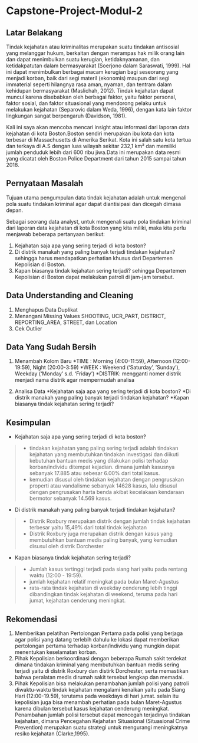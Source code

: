# Capstone-Project-Modul-2

## Latar Belakang
Tindak kejahatan atau kriminalitas merupakan suatu tindakan antisosial yang melanggar hukum, berkaitan dengan merampas hak milik orang lain dan dapat menimbulkan suatu kerugian, ketidaknyamanan, dan ketidakpatutan dalam bermasyarakat (Soerjono dalam Saraswati, 1999). Hal ini dapat menimbulkan berbagai macam kerugian bagi seseorang yang menjadi korban, baik dari segi materil (ekonomis) maupun dari segi immaterial seperti hilangnya rasa aman, nyaman, dan tentram dalam kehidupan bermasyarakat (Maslichah, 2012). Tindak kejahatan dapat muncul karena disebabkan oleh berbagai faktor, yaitu faktor personal, faktor sosial, dan faktor situasional yang mendorong pelaku untuk melakukan kejahatan (Separovic dalam Weda, 1996), dengan kata lain faktor lingkungan sangat berpengaruh (Davidson, 1981).

Kali ini saya akan mencoba mencari insight atau informasi dari laporan data kejahatan di kota Boston.Boston sendiri merupakan ibu kota dan kota terbesar di Massachusetts di Amerika Serikat. Kota ini salah satu kota tertua dan terkaya di A.S dengan luas wilayah sekitar 232,1 km² dan memiliki jumlah penduduk lebih dari 600 ribu jiwa.Data ini merupakan data resmi yang dicatat oleh Boston Police Department dari tahun 2015 sampai tahun 2018.

## Pernyataan Masalah
Tujuan utama pengumpulan data tindak kejahatan adalah untuk mengenali pola suatu tindakan kriminal agar dapat diantisipasi dan dicegah dimasa depan.

Sebagai seorang data analyst, untuk mengenali suatu pola tindakan kriminal dari laporan data kejahatan di kota Boston yang kita miliki, maka kita perlu menjawab beberapa pertanyaan berikut:

1. Kejahatan saja apa yang sering terjadi di kota boston?
2. Di distrik manakah yang paling banyak terjadi tindakan kejahatan? sehingga harus mendapatkan perhatian khusus dari Departemen Kepolisian di Boston.
3. Kapan biasanya tindak kejahatan sering terjadi? sehingga Departemen Kepolisian di Boston dapat melakukan patroli di jam-jam tersebut.

## Data Understanding and Cleaning
1. Menghapus Data Duplikat
2. Menangani Missing Values SHOOTING, UCR_PART, DISTRICT, REPORTING_AREA, STREET, dan Location
3. Cek Outlier

## Data Yang Sudah Bersih
1. Menambah Kolom Baru
   *TIME : Morning (4:00-11:59), Afternoon (12:00-19:59), Night (20:00-3:59)
   *WEEK : Weekend (‘Saturday’, ’Sunday’), Weekday (‘Monday’ s.d. ‘Friday’)
   *DISTRIK: mengganti nomer distrik menjadi nama distrik agar mempermudah analisa

2. Analisa Data
   *Kejahatan saja apa yang sering terjadi di kota boston?
   *Di distrik manakah yang paling banyak terjadi tindakan kejahatan?
   *Kapan biasanya tindak kejahatan sering terjadi?


## **Kesimpulan**
*   Kejahatan saja apa yang sering terjadi di kota boston?
> * tindakan kejahatan yang paling sering terjadi adalah tindakan kejahatan yang membutuhkan tindakan investigasi dan diikuti kebutuhan bantuan medis yang dilakukan polisi terhadap korban/individu ditempat kejadian. dimana jumlah kasusnya sebanyak 17.885 atau sebesar 6.00% dari total kasus.
> * kemudian disusul oleh tindakan kejahatan dengan pengrusakan properti atau vandalisme sebanyak 14628 kasus, lalu disusul dengan pengrusakan harta benda akibat kecelakaan kendaraan bermotor sebanyak 14.569 kasus.
* Di distrik manakah yang paling banyak terjadi tindakan kejahatan?
> * Distrik Roxbury merupakan distrik dengan jumlah tindak kejahatan terbesar yaitu 15,49% dari total tindak kejahatan
>* Distrik Roxbury juga merupakan distrik dengan kasus yang membutuhkan bantuan medis paling banyak, yang kemudian disusul oleh distrik Dorchester
* Kapan biasanya tindak kejahatan sering terjadi?
> *  Jumlah kasus tertinggi terjadi pada siang hari yaitu pada rentang waktu (12:00 - 19:59).
> *  jumlah kejahatan relatif meningkat pada bulan Maret-Agustus
> *  rata-rata tindak kejahatan di weekday cenderung lebih tinggi dibandingkan tindak kejahatan di weekend, teruma pada hari jumat, kejahatan cenderung meningkat.

## **Rekomendasi**
1. Memberikan pelatihan Pertolongan Pertama pada polisi yang berjaga agar polisi yang datang terlebih dahulu ke lokasi dapat memberikan pertolongan pertama terhadap korban/individu yang mungkin dapat menentukan keselamatan korban.
2. Pihak Kepolisian berkoordinasi dengan beberapa Rumah sakit terdekat dimana tindakan kriminal yang membutuhkan bantuan medis sering terjadi yaitu di distrik Roxbury dan distirk Dorchester, serta memastikan bahwa peralatan medis dirumah sakit tersebut lengkap dan memadai.
3. Pihak Kepolisian bisa melakukan penambahan jumlah polisi yang patroli diwaktu-waktu tindak kejahatan mengalami kenaikan yaitu pada Siang Hari (12:00-19.59), terutama pada weekdays di hari jumat. selain itu kepolisian juga bisa menambah perhatian pada bulan Maret-Agustus karena dibulan tersebut kasus kejahatan cenderung meningkat. Penambahan jumlah polisi tersebut dapat mencegah terjadinya tindakan kejahatan, dimana Pencegahan Kejahatan Situasional (Situasional Crime Prevention) merupakan suatu strategi untuk mengurangi meningkatnya resiko kejahatan (Clarke,1995).
